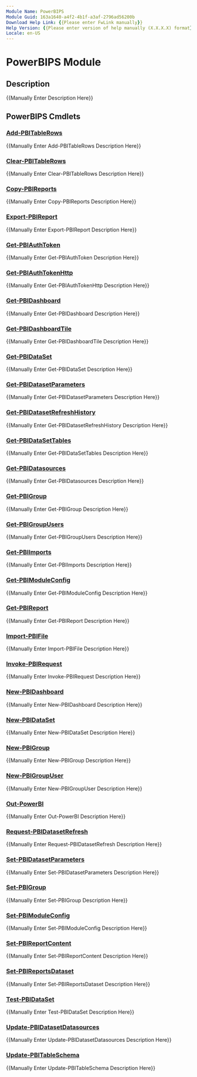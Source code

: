 ```yaml
---
Module Name: PowerBIPS
Module Guid: 163a1640-a4f2-4b1f-a3af-2796ad56200b
Download Help Link: {{Please enter FwLink manually}}
Help Version: {{Please enter version of help manually (X.X.X.X) format}}
Locale: en-US
---
```


# PowerBIPS Module
## Description
{{Manually Enter Description Here}}

## PowerBIPS Cmdlets
### [Add-PBITableRows](Add-PBITableRows.md)
{{Manually Enter Add-PBITableRows Description Here}}

### [Clear-PBITableRows](Clear-PBITableRows.md)
{{Manually Enter Clear-PBITableRows Description Here}}

### [Copy-PBIReports](Copy-PBIReports.md)
{{Manually Enter Copy-PBIReports Description Here}}

### [Export-PBIReport](Export-PBIReport.md)
{{Manually Enter Export-PBIReport Description Here}}

### [Get-PBIAuthToken](Get-PBIAuthToken.md)
{{Manually Enter Get-PBIAuthToken Description Here}}

### [Get-PBIAuthTokenHttp](Get-PBIAuthTokenHttp.md)
{{Manually Enter Get-PBIAuthTokenHttp Description Here}}

### [Get-PBIDashboard](Get-PBIDashboard.md)
{{Manually Enter Get-PBIDashboard Description Here}}

### [Get-PBIDashboardTile](Get-PBIDashboardTile.md)
{{Manually Enter Get-PBIDashboardTile Description Here}}

### [Get-PBIDataSet](Get-PBIDataSet.md)
{{Manually Enter Get-PBIDataSet Description Here}}

### [Get-PBIDatasetParameters](Get-PBIDatasetParameters.md)
{{Manually Enter Get-PBIDatasetParameters Description Here}}

### [Get-PBIDatasetRefreshHistory](Get-PBIDatasetRefreshHistory.md)
{{Manually Enter Get-PBIDatasetRefreshHistory Description Here}}

### [Get-PBIDataSetTables](Get-PBIDataSetTables.md)
{{Manually Enter Get-PBIDataSetTables Description Here}}

### [Get-PBIDatasources](Get-PBIDatasources.md)
{{Manually Enter Get-PBIDatasources Description Here}}

### [Get-PBIGroup](Get-PBIGroup.md)
{{Manually Enter Get-PBIGroup Description Here}}

### [Get-PBIGroupUsers](Get-PBIGroupUsers.md)
{{Manually Enter Get-PBIGroupUsers Description Here}}

### [Get-PBIImports](Get-PBIImports.md)
{{Manually Enter Get-PBIImports Description Here}}

### [Get-PBIModuleConfig](Get-PBIModuleConfig.md)
{{Manually Enter Get-PBIModuleConfig Description Here}}

### [Get-PBIReport](Get-PBIReport.md)
{{Manually Enter Get-PBIReport Description Here}}

### [Import-PBIFile](Import-PBIFile.md)
{{Manually Enter Import-PBIFile Description Here}}

### [Invoke-PBIRequest](Invoke-PBIRequest.md)
{{Manually Enter Invoke-PBIRequest Description Here}}

### [New-PBIDashboard](New-PBIDashboard.md)
{{Manually Enter New-PBIDashboard Description Here}}

### [New-PBIDataSet](New-PBIDataSet.md)
{{Manually Enter New-PBIDataSet Description Here}}

### [New-PBIGroup](New-PBIGroup.md)
{{Manually Enter New-PBIGroup Description Here}}

### [New-PBIGroupUser](New-PBIGroupUser.md)
{{Manually Enter New-PBIGroupUser Description Here}}

### [Out-PowerBI](Out-PowerBI.md)
{{Manually Enter Out-PowerBI Description Here}}

### [Request-PBIDatasetRefresh](Request-PBIDatasetRefresh.md)
{{Manually Enter Request-PBIDatasetRefresh Description Here}}

### [Set-PBIDatasetParameters](Set-PBIDatasetParameters.md)
{{Manually Enter Set-PBIDatasetParameters Description Here}}

### [Set-PBIGroup](Set-PBIGroup.md)
{{Manually Enter Set-PBIGroup Description Here}}

### [Set-PBIModuleConfig](Set-PBIModuleConfig.md)
{{Manually Enter Set-PBIModuleConfig Description Here}}

### [Set-PBIReportContent](Set-PBIReportContent.md)
{{Manually Enter Set-PBIReportContent Description Here}}

### [Set-PBIReportsDataset](Set-PBIReportsDataset.md)
{{Manually Enter Set-PBIReportsDataset Description Here}}

### [Test-PBIDataSet](Test-PBIDataSet.md)
{{Manually Enter Test-PBIDataSet Description Here}}

### [Update-PBIDatasetDatasources](Update-PBIDatasetDatasources.md)
{{Manually Enter Update-PBIDatasetDatasources Description Here}}

### [Update-PBITableSchema](Update-PBITableSchema.md)
{{Manually Enter Update-PBITableSchema Description Here}}

